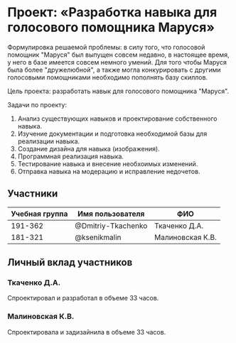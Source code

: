 # Проект: «Разработка навыка для голосового помощника Маруся»
Формулировка решаемой проблемы: в силу того, что голосовой помощник "Маруся" был выпущен совсем недавно, в настоящее время, у него в базе имеется совсем немного умений. Для того чтобы Маруся была более "дружелюбной", а также могла конкурировать с другими голосовыми помощниками необходимо пополнять базу скиллов.

Цель проекта: разработать навык для голосового помощника "Маруся".

Задачи по проекту:
1. Анализ существующих навыков и проектирование собственного навыка.
2. Изучение документации и подготовка необходимой базы для реализации навыка.
3. Создание дизайна для навыка (изображения).
4. Программная реализация навыка.
5. Тестирование навыка и внесение необхоимых изменений.
6. Отправка навыка на модерацию и исправление недочетов.

## Участники
| Учебная группа | Имя пользователя | ФИО |
| -------------- | ---------------- | --- |
| 191-362 | @Dmitriy-Tkachenko | Ткаченко Д.А. |
| 181-321 | @ksenikmalin | Малиновская К.В. |

## Личный вклад участников
### Ткаченко Д.А.
Спроектировал и разработал в объеме 33 часов.
### Малиновская К.В.
Спроектировала и задизайнила в объеме 33 часов.
